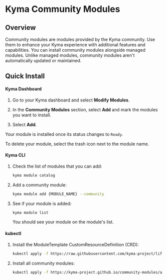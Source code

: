 # Kyma Community Modules

## Overview

Community modules are modules provided by the Kyma community. Use them to enhance your Kyma experience with additional features and capabilities. You can install community modules alongside managed modules. Unlike managed modules, community modules aren't automatically updated or maintained.

## Quick Install

<!-- tabs:start -->

#### **Kyma Dashboard**

1. Go to your Kyma dashboard and select **Modify Modules**.

2. In the **Community Modules** section, select **Add** and mark the modules you want to install.

3. Select **Add**.

Your module is installed once its status changes to `Ready`.

To delete your module, select the trash icon next to the module name.

#### **Kyma CLI**

1. Check the list of modules that you can add:

    ```bash
    kyma module catalog
    ```

2. Add a community module:

    ```bash
    kyma module add {MODULE_NAME} --community
    ```

3. See if your module is added:

    ```bash
    kyma module list
    ```

    You should see your module on the module's list.

#### **kubectl**

1. Install the ModuleTemplate CustomResourceDefinition (CRD):

   ```bash
   kubectl apply -f https://raw.githubusercontent.com/kyma-project/lifecycle-manager/refs/heads/main/config/crd/bases/operator.kyma-project.io_moduletemplates.yaml
   ```

2. Install all community modules:

   ```bash
   kubectl apply -f https://kyma-project.github.io/community-modules/all-modules.yaml
   ```
   <!-- tabs:end -->